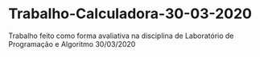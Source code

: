 # Trabalho-Calculadora-30-03-2020
Trabalho feito como forma avaliativa na disciplina de Laboratório de Programação e Algoritmo 30/03/2020
